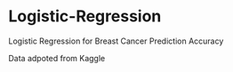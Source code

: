 # Logistic-Regression
Logistic Regression for Breast Cancer Prediction Accuracy 

Data adpoted from Kaggle
